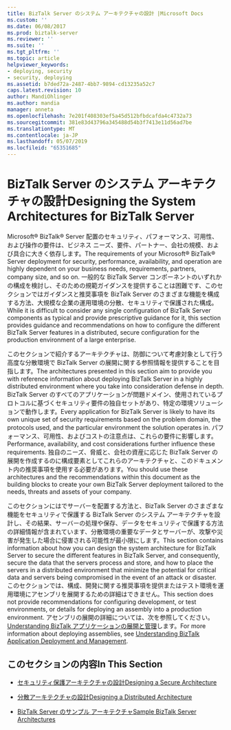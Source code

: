 ```yaml
---
title: BizTalk Server のシステム アーキテクチャの設計 |Microsoft Docs
ms.custom: ''
ms.date: 06/08/2017
ms.prod: biztalk-server
ms.reviewer: ''
ms.suite: ''
ms.tgt_pltfrm: ''
ms.topic: article
helpviewer_keywords:
- deploying, security
- security, deploying
ms.assetid: b7ded72a-2487-4bb7-9894-cd13235a52c7
caps.latest.revision: 10
author: MandiOhlinger
ms.author: mandia
manager: anneta
ms.openlocfilehash: 7e201f408303ef5a45d512bfbdcafda4c4732a73
ms.sourcegitcommit: 381e83d43796a345488d54b3f7413e11d56ad7be
ms.translationtype: MT
ms.contentlocale: ja-JP
ms.lasthandoff: 05/07/2019
ms.locfileid: "65351685"
---
```

# <a name="designing-the-system-architectures-for-biztalk-server"></a><span data-ttu-id="72b50-102">BizTalk Server のシステム アーキテクチャの設計</span><span class="sxs-lookup"><span data-stu-id="72b50-102">Designing the System Architectures for BizTalk Server</span></span>
<span data-ttu-id="72b50-103">Microsoft® BizTalk® Server 配置のセキュリティ、パフォーマンス、可用性、および操作の要件は、ビジネス ニーズ、要件、パートナー、会社の規模、および具合に大きく依存します。</span><span class="sxs-lookup"><span data-stu-id="72b50-103">The requirements of your Microsoft® BizTalk® Server deployment for security, performance, availability, and operation are highly dependent on your business needs, requirements, partners, company size, and so on.</span></span> <span data-ttu-id="72b50-104">一般的な BizTalk Server コンポーネントのいずれかの構成を検討し、そのための規範ガイダンスを提供することは困難です、このセクションではガイダンスと推奨事項を BizTalk Server のさまざまな機能を構成する方法、大規模な企業の運用環境の分散、セキュリティで保護された構成。</span><span class="sxs-lookup"><span data-stu-id="72b50-104">While it is difficult to consider any single configuration of BizTalk Server components as typical and provide prescriptive guidance for it, this section provides guidance and recommendations on how to configure the different BizTalk Server features in a distributed, secure configuration for the production environment of a large enterprise.</span></span>  
  
 <span data-ttu-id="72b50-105">このセクションで紹介するアーキテクチャは、防御について考慮対象として行う高度な分散環境で BizTalk Server の展開に関する参照情報を提供することを目指します。</span><span class="sxs-lookup"><span data-stu-id="72b50-105">The architectures presented in this section aim to provide you with reference information about deploying BizTalk Server in a highly distributed environment where you take into consideration defense in depth.</span></span> <span data-ttu-id="72b50-106">BizTalk Server のすべてのアプリケーションが問題ドメイン、使用されているプロトコルに基づくセキュリティ要件の独自セットがあり、特定の環境ソリューションで動作します。</span><span class="sxs-lookup"><span data-stu-id="72b50-106">Every application for BizTalk Server is likely to have its own unique set of security requirements based on the problem domain, the protocols used, and the particular environment the solution operates in.</span></span> <span data-ttu-id="72b50-107">パフォーマンス、可用性、およびコストの注意点は、これらの要件に影響します。</span><span class="sxs-lookup"><span data-stu-id="72b50-107">Performance, availability, and cost considerations further influence these requirements.</span></span> <span data-ttu-id="72b50-108">独自のニーズ、脅威と、会社の資産に応じた BizTalk Server の展開を作成するのに構成要素としてこれらのアーキテクチャと、このドキュメント内の推奨事項を使用する必要があります。</span><span class="sxs-lookup"><span data-stu-id="72b50-108">You should use these architectures and the recommendations within this document as the building blocks to create your own BizTalk Server deployment tailored to the needs, threats and assets of your company.</span></span>  
  
 <span data-ttu-id="72b50-109">このセクションにはでサーバーを配置する方法と、BizTalk Server のさまざまな機能をセキュリティで保護する BizTalk Server のシステム アーキテクチャを設計し、その結果、サーバーの処理や保存、データをセキュリティで保護する方法の詳細情報が含まれています、分散環境の重要なデータとサーバーが、攻撃や災害が発生した場合に侵害される可能性が最小限にします。</span><span class="sxs-lookup"><span data-stu-id="72b50-109">This section contains information about how you can design the system architecture for BizTalk Server to secure the different features in BizTalk Server, and consequently, secure the data that the servers process and store, and how to place the servers in a distributed environment that minimize the potential for critical data and servers being compromised in the event of an attack or disaster.</span></span> <span data-ttu-id="72b50-110">このセクションでは、構成、開発に関する推奨事項を提供またはテスト環境を運用環境にアセンブリを展開するための詳細はできません。</span><span class="sxs-lookup"><span data-stu-id="72b50-110">This section does not provide recommendations for configuring development, or test environments, or details for deploying an assembly into a production environment.</span></span> <span data-ttu-id="72b50-111">アセンブリの展開の詳細については、次を参照してください。 [Understanding BizTalk アプリケーションの展開と管理](../core/understanding-biztalk-application-deployment-and-management.md)します。</span><span class="sxs-lookup"><span data-stu-id="72b50-111">For more information about deploying assemblies, see [Understanding BizTalk Application Deployment and Management](../core/understanding-biztalk-application-deployment-and-management.md).</span></span>  
  
## <a name="in-this-section"></a><span data-ttu-id="72b50-112">このセクションの内容</span><span class="sxs-lookup"><span data-stu-id="72b50-112">In This Section</span></span>  
  
-   [<span data-ttu-id="72b50-113">セキュリティ保護アーキテクチャの設計</span><span class="sxs-lookup"><span data-stu-id="72b50-113">Designing a Secure Architecture</span></span>](../core/designing-a-secure-architecture.md)  
  
-   [<span data-ttu-id="72b50-114">分散アーキテクチャの設計</span><span class="sxs-lookup"><span data-stu-id="72b50-114">Designing a Distributed Architecture</span></span>](../core/designing-a-distributed-architecture.md)  
  
-   [<span data-ttu-id="72b50-115">BizTalk Server のサンプル アーキテクチャ</span><span class="sxs-lookup"><span data-stu-id="72b50-115">Sample BizTalk Server Architectures</span></span>](../core/sample-biztalk-server-architectures.md)